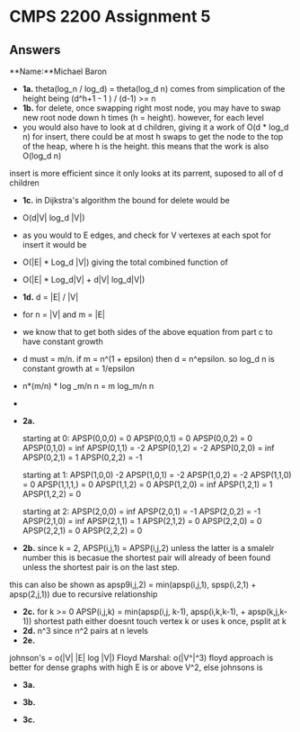 # CMPS 2200 Assignment 5
## Answers

**Name:**Michael Baron






- **1a.**
  theta(log_n / log_d) = theta(log_d n)
comes from simplication of the height being (d^h+1 - 1 ) / (d-1) >= n 
- **1b.**
for delete, once swapping right most node, you may have to swap new root node down h times (h = height). however, for each level
- you would also have to look at d children, giving it a work of O(d * log_d n)
for insert, there could be at most h swaps to get the node to the top of the heap, where h is the height. this means that the work is also O(log_d n)

insert is more efficient since it only looks at its parrent, suposed to all of d children

- **1c.**
in Dijkstra's algorithm the bound for delete would be 
- O(d|V| log_d |V|)
- as you would to E edges, and check for V vertexes at each spot 
for insert it would be
- O(|E| * Log_d |V|)
giving the total combined function of 
- O(|E| * Log_d|V| + d|V| log_d|V|)
- **1d.**
d = |E| / |V|
- for n = |V| and m = |E|
- we know that to get both sides of the above equation from part c to have constant growth
- d must = m/n. if m = n^(1 + epsilon) then d = n^epsilon. so log_d n is constant growth at = 1/epsilon
- n*(m/n) * log _m/n n = m log_m/n n
- 


- **2a.**

  starting at 0:
  APSP(0,0,0) = 0
  APSP(0,0,1) = 0
  APSP(0,0,2) = 0
  APSP(0,1,0) = inf
  APSP(0,1,1) = -2
  APSP(0,1,2) = -2
  APSP(0,2,0) = inf 
  APSP(0,2,1) = 1
  APSP(0,2,2) = -1
  
  starting at 1:
  APSP(1,0,0) -2
  APSP(1,0,1) = -2
  APSP(1,0,2) = -2
  APSP(1,1,0) = 0
  APSP(1,1,1,) = 0
  APSP(1,1,2) = 0
  APSP(1,2,0) = inf 
  APSP(1,2,1) = 1 
  APSP(1,2,2) = 0
  
  starting at 2:
  APSP(2,0,0) = inf 
  APSP(2,0,1) = -1
  APSP(2,0,2) = -1
  APSP(2,1,0) = inf 
  APSP(2,1,1) = 1
  APSP(2,1,2) = 0
  APSP(2,2,0) = 0
  APSP(2,2,1) = 0
  APSP(2,2,2) = 0

- **2b.**
since k = 2, APSP(i,j,1) = APSP(i,j,2) unless the latter is a smalelr number
this is becasue the shortest pair will already of been found unless the shortest pair is on the last step.

this can also be shown as apsp9i,j,2) = min(apsp(i,j,1), spsp(i,2,1) + apsp(2,j,1)) due to recursive relationship
- **2c.**
for k >= 0
APSP(i,j,k) = min(apsp(i,j, k-1), apsp(i,k,k-1), + apsp(k,j,k-1))
shortest path either doesnt touch vertex k or uses k once, psplit at k
- **2d.**
n^3 since n^2 pairs at n levels
- **2e.**

johnson's = o(|V| |E|  log |V|)
Floyd Marshal: o(|V^|^3)
floyd approach is better for dense graphs with high E is or above V^2, else johnsons is 

- **3a.**


- **3b.**


- **3c.**

